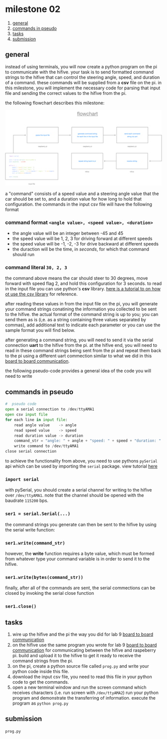 #  milestone 02

1.  [general](#general)
2.  [commands in pseudo](#commands-in-pseudo)
3.  [tasks](#tasks)
4.  [submission](#submission)

##  general

instead of using terminals, you will now create a python program on the pi to communicate with the hifive.  your task is to send formatted command strings to the hifive that can control the steering angle, speed, and duration of a command.  these commands will be supplied from a **csv** file on the pi.  in this milestone, you will implement the necessary code for parsing that input file and sending the correct values to the hifive from the pi.

the following flowchart describes this milestone:

<img src="./assets/diagram.png">

a "command" consists of a speed value and a steering angle value that the car should be set to, and a duration value for how long to hold that configuration.  the commands in the input csv file will have the following format

### command format `<angle value>, <speed value>, <duration>`

-  the angle value will be an integer between -45 and 45
-  the speed value will be 1, 2, 3 for driving forward at different speeds
-  the speed value will be -1, -2, -3 for drive backward at different speeds
-  the duraction will be the time, in _seconds_, for which that command should run

### command literal `30, 2, 3`

the command above means the car should steer to 30 degrees, move forward with speed flag 2, and hold this configuration for 3 seconds.  to read in the input file you can use python's **csv** library.  [here is a tutorial to on how ot use the csv library](https://realpython.com/python-csv/) for reference.  

after reading these values in from the input file on the pi, you will generate your command strings conatining the information you collected to be sent to the hifive.  the actual format of the command string is up to you; you can send them as is (i,e. as a string containing three values separated by commas), add additional text to indicate each parameter or you can use the sample format you will find below.

after generating a command string, you will need to send it via the serial connection **uart** to the hifive from the pi.  at the hifive end, you will need to read in these command strings being sent from the pi and repeat them back to the pi using a different uart commection similar to what we did in this [board to board communication](../lab09/).

the following pseudo-code provides a general idea of the code you will need to write

##  commands in pseudo

```python
#  pseudo code
open a serial connection to /dev/ttyAMA1
open csv input file
for each line in input file:
    read angle value    -> angle
    read speed value    -> speed
    read duration value -> duration 
    command_str = "angle: " + angle + "speed: " + speed + "duration: " + duration
    write command to /dev/ttyAMA1
close serial connection
```

to achieve the functionality from above, you need to use pythons `pySerial` api which can be used by importing the `serial` package.  view tutorial [here](https://pyserial.readthedocs.io/en/latest/shortintro.html) 

###  `import serial`

with pySerial, you should create a serial channel for writing to the hifive over `/dev/ttyAMA1`.  note that the channel should be opened with the baudrate `115200` bps.

###  `ser1 = serial.Serial(...)`

the command strings you generate can then be sent to the hifive by using the serial write function:

###  `ser1.write(command_str)`

however, the **write** function requires a byte value, which must be formed from whatever type your command variable is in order to send it to the hifive.

###  `ser1.write(bytes(command_str))`

finally, after all of the commands are sent, the serial commections can be closed by invoking the serial close function 

###  `ser1.close()`

##  tasks 

1.  wire up the hifive and the pi the way you did for lab 9 [board to board communication](../lab09/) 
2.  on the hifive use the same program you wrote for lab 9 [board to board communication](../lab09/) for communicating between the hifive and raspeberry pi.  build and upload it to the hifive to get it ready to receive the command strings from the pi.
3.  on the pi, create a python source file called `prog.py` and write your python code inside this file.
4.  download the input csv file, you need to read this file in your python code to get the commands.
5.  open a new terminal window and run the screen command which receives characters (i.e. run screen with `/dev/ttyAMA2`) run your python program and demonstrate the transferring of information. execute the program as `python prog.py` 

##  submission

`prog.py`


